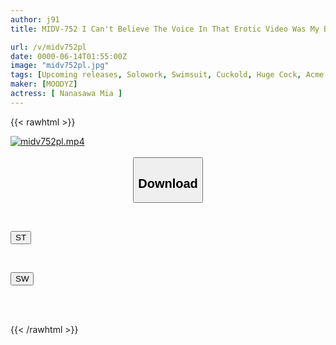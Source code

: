 ```yaml
---
author: j91
title: MIDV-752 I Can't Believe The Voice In That Erotic Video Was My Beloved Mia... My Girlfriend Was Filmed Without Permission, Pretending To Be In A Micro Bikini, But She Went Crazy With The Nerdy Guy's Huge Dick And His Relentless Thrusts, Leading To A Depressed Erection. Illegal Erotic Video NTR Mia Nanasawa

url: /v/midv752pl
date: 0000-06-14T01:55:00Z
image: "midv752pl.jpg"
tags: [Upcoming releases, Solowork, Swimsuit, Cuckold, Huge Cock, Acme · Orgasm, Otaku	]
maker: [MOODYZ]
actress: [ Nanasawa Mia ]
---
```



{{< rawhtml >}}

<div class="video" data-videoid="pending_link.html">
    <a href="javascript:;">
        <img src="/v/midv752pl/midv752pl.jpg" width="WIDTH" height="HEIGHT" alt="midv752pl.mp4" loading="lazy">
    </a>
</div>

<script type="text/javascript" src="https://j91.asia/asset/on-demand-pend.js"></script>

<br>
  <link rel="stylesheet" href="https://j91.asia/asset/bs5.css">
  
  <center>
  <button class="btn btn-primary" type="button" data-bs-toggle="collapse" data-bs-target=".multi-collapse" aria-expanded="false" aria-controls="multiCollapseExample1 multiCollapseExample2"><h2>Download</h2></button></center>
</p>
<div class="row">
  <div class="col">
    <div class="collapse multi-collapse" id="multiCollapseExample1">
      <div class="card card-body">
	      	      <br>
<div class="buttons">  
<p><a href="https://j91.asia/pending_link.html" target="_blank"><button class="btn-hover color-3"><i class="fa fa-download"></i> ST</button></a></p></div>
    </div>
  </div>
</div>
  <div class="col">
    <div class="collapse multi-collapse" id="multiCollapseExample2">
      <div class="card card-body">
	      <br>
<div class="buttons">
<p><a href="https://j91.asia/pending_link.html" target="_blank"><button class="btn-hover color-2"><i class="fa fa-download"></i> SW</button></a></p></div>
<br><br>
      </div>
    </div>
  </div>
</div>

{{< /rawhtml >}}